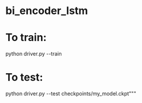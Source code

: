 # bi_encoder_lstm

# To train:
python driver.py --train
# To test:
python driver.py --test checkpoints/my_model.ckpt"""
